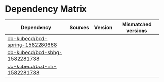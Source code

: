 # Dependency Matrix

Dependency | Sources | Version | Mismatched versions
---------- | ------- | ------- | -------------------
[cb-kubecd/bdd-spring-1582280668](https://github.com/cb-kubecd/bdd-spring-1582280668.git) |  | []() | 
[cb-kubecd/bdd-sbhg-1582281738](https://github.com/cb-kubecd/bdd-sbhg-1582281738.git) |  | []() | 
[cb-kubecd/bdd-nh-1582281738](https://github.com/cb-kubecd/bdd-nh-1582281738.git) |  | []() | 
